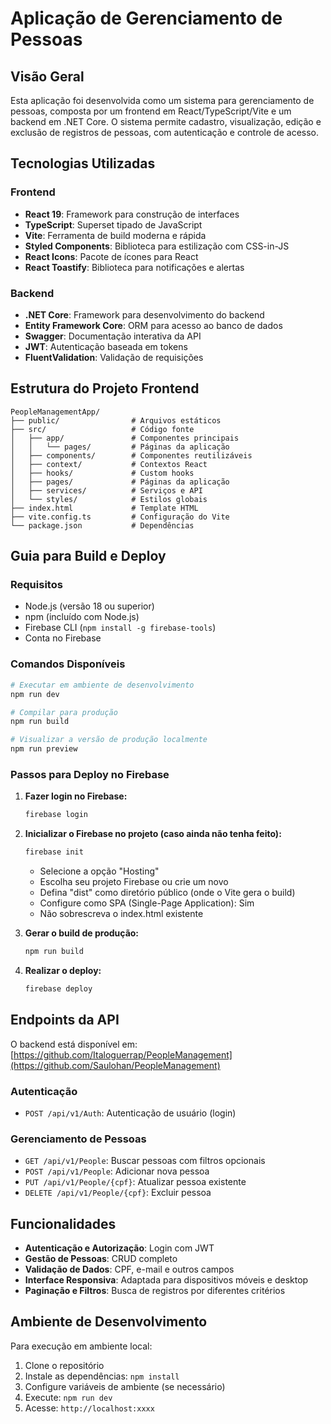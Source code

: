 # Aplicação de Gerenciamento de Pessoas

## Visão Geral

Esta aplicação foi desenvolvida como um sistema para gerenciamento de pessoas, composta por um frontend em React/TypeScript/Vite e um backend em .NET Core. O sistema permite cadastro, visualização, edição e exclusão de registros de pessoas, com autenticação e controle de acesso.

## Tecnologias Utilizadas

### Frontend
- **React 19**: Framework para construção de interfaces
- **TypeScript**: Superset tipado de JavaScript
- **Vite**: Ferramenta de build moderna e rápida
- **Styled Components**: Biblioteca para estilização com CSS-in-JS
- **React Icons**: Pacote de ícones para React
- **React Toastify**: Biblioteca para notificações e alertas

### Backend
- **.NET Core**: Framework para desenvolvimento do backend
- **Entity Framework Core**: ORM para acesso ao banco de dados
- **Swagger**: Documentação interativa da API
- **JWT**: Autenticação baseada em tokens
- **FluentValidation**: Validação de requisições

## Estrutura do Projeto Frontend

```
PeopleManagementApp/
├── public/                # Arquivos estáticos
├── src/                   # Código fonte
│   ├── app/               # Componentes principais
│   │   └── pages/         # Páginas da aplicação
│   ├── components/        # Componentes reutilizáveis
│   ├── context/           # Contextos React
│   ├── hooks/             # Custom hooks
│   ├── pages/             # Páginas da aplicação
│   ├── services/          # Serviços e API
│   └── styles/            # Estilos globais
├── index.html             # Template HTML
├── vite.config.ts         # Configuração do Vite
└── package.json           # Dependências
```

## Guia para Build e Deploy

### Requisitos
- Node.js (versão 18 ou superior)
- npm (incluído com Node.js)
- Firebase CLI (`npm install -g firebase-tools`)
- Conta no Firebase

### Comandos Disponíveis

```bash
# Executar em ambiente de desenvolvimento
npm run dev

# Compilar para produção
npm run build

# Visualizar a versão de produção localmente
npm run preview
```

### Passos para Deploy no Firebase

1. **Fazer login no Firebase:**
   ```bash
   firebase login
   ```

2. **Inicializar o Firebase no projeto (caso ainda não tenha feito):**
   ```bash
   firebase init
   ```
   - Selecione a opção "Hosting"
   - Escolha seu projeto Firebase ou crie um novo
   - Defina "dist" como diretório público (onde o Vite gera o build)
   - Configure como SPA (Single-Page Application): Sim
   - Não sobrescreva o index.html existente

3. **Gerar o build de produção:**
   ```bash
   npm run build
   ```

4. **Realizar o deploy:**
   ```bash
   firebase deploy
   ```

## Endpoints da API

O backend está disponível em: [https://github.com/Italoguerrap/PeopleManagement](https://github.com/Saulohan/PeopleManagement)

### Autenticação
- `POST /api/v1/Auth`: Autenticação de usuário (login)

### Gerenciamento de Pessoas
- `GET /api/v1/People`: Buscar pessoas com filtros opcionais
- `POST /api/v1/People`: Adicionar nova pessoa
- `PUT /api/v1/People/{cpf}`: Atualizar pessoa existente
- `DELETE /api/v1/People/{cpf}`: Excluir pessoa

## Funcionalidades

- **Autenticação e Autorização**: Login com JWT
- **Gestão de Pessoas**: CRUD completo
- **Validação de Dados**: CPF, e-mail e outros campos
- **Interface Responsiva**: Adaptada para dispositivos móveis e desktop
- **Paginação e Filtros**: Busca de registros por diferentes critérios

## Ambiente de Desenvolvimento

Para execução em ambiente local:

1. Clone o repositório
2. Instale as dependências: `npm install`
3. Configure variáveis de ambiente (se necessário)
4. Execute: `npm run dev`
5. Acesse: `http://localhost:xxxx`
